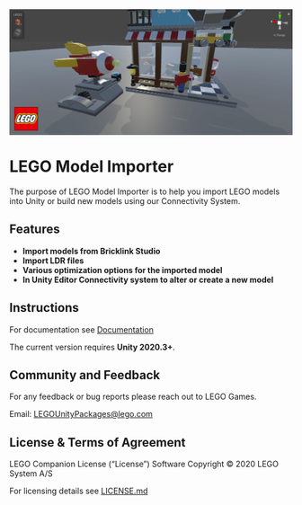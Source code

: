 <img src="Documentation~/images/image.png" align="middle" width="2200"/>

# LEGO Model Importer

The purpose of LEGO Model Importer is to help you import LEGO models into Unity or build new models using our Connectivity System.

## Features

- **Import models from Bricklink Studio**
- **Import LDR files**
- **Various optimization options for the imported model**
- **In Unity Editor Connectivity system to alter or create a new model**

## Instructions

For documentation see [Documentation](Documentation~/LEGO%20Model%20Importer.md)

The current version requires **Unity 2020.3+**.

## Community and Feedback

For any feedback or bug reports please reach out to LEGO Games.

Email: [LEGOUnityPackages@lego.com](mailto:LEGOUnityPackages@lego.com)

## License & Terms of Agreement

LEGO Companion License (“License”) Software Copyright © 2020 LEGO System A/S

For licensing details see [LICENSE.md](LICENSE.md)